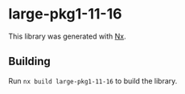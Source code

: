 # large-pkg1-11-16

This library was generated with [Nx](https://nx.dev).

## Building

Run `nx build large-pkg1-11-16` to build the library.
